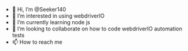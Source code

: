 - 👋 Hi, I’m @Seeker140
- 👀 I’m interested in using webdriverIO
- 🌱 I’m currently learning node js 
- 💞️ I’m looking to collaborate on how to code webdriverIO automation tests
- 📫 How to reach me

<!---
Seeker140/Seeker140 is a ✨ special ✨ repository because its `README.md` (this file) appears on your GitHub profile.
You can click the Preview link to take a look at your changes.
--->
